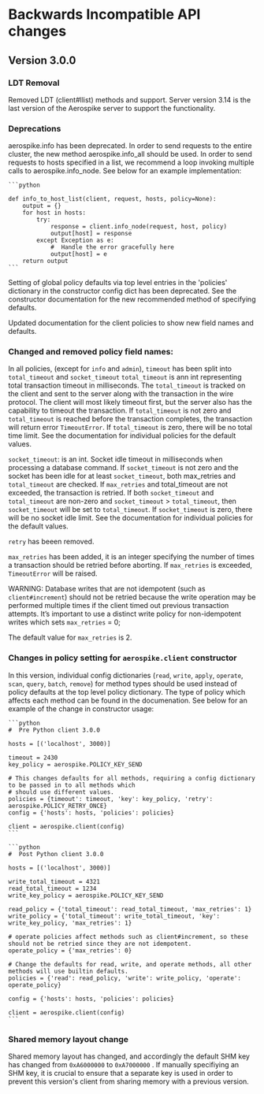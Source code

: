 # Backwards Incompatible API changes

## Version 3.0.0

### LDT Removal
Removed LDT (client#llist) methods and support. Server version 3.14 is the last version of the Aerospike server to support the functionality.

### Deprecations
aerospike.info has been deprecated. In order to send requests to the entire cluster, the new method aerospike.info_all should be used. In order to send requests to
hosts specified in a list, we recommend a  loop invoking multiple calls to aerospike.info_node. See below for an example implementation:

	```python

	def info_to_host_list(client, request, hosts, policy=None):
		output = {}
		for host in hosts:
		    try:
		        response = client.info_node(request, host, policy)
		        output[host] = response
		    except Exception as e:
		        #  Handle the error gracefully here
		        output[host] = e
		return output
    ```

Setting of global policy defaults via top level entries in the 'policies' dictionary in the constructor config dict has been deprecated. See the constructor documentation for the new recommended method of specifying defaults.

Updated documentation for the client policies to show new field names and defaults.


### Changed and removed policy field names:
In all policies, (except for `info` and `admin`), `timeout` has been split into `total_timeout` and `socket_timeout`
`total_timeout` is ann int representing total transaction timeout in milliseconds. The `total_timeout` is tracked on the client and sent to the server along with the transaction in the wire protocol. The client will most likely timeout first, but the server also has the capability to timeout the transaction. If `total_timeout` is not zero and `total_timeout` is reached before the transaction completes, the transaction will return error `TimeoutError`. If `total_timeout` is zero, there will be no total time limit. See the documentation for individual policies for the default values.

`socket_timeout`: is an int. Socket idle timeout in milliseconds when processing a database command. If `socket_timeout` is not zero and the socket has been idle for at least `socket_timeout`, both max_retries and `total_timeout` are checked. If `max_retries` and total_timeout are not exceeded, the transaction is retried. If both `socket_timeout` and `total_timeout` are non-zero and `socket_timeout` > `total_timeout`, then `socket_timeout` will be set to `total_timeout`. If `socket_timeout` is zero, there will be no socket idle limit. See the documentation for individual policies for the default values.

`retry` has beeen removed.

`max_retries` has been added, it is an integer specifying the number of times a transaction should be retried before aborting. If `max_retries` is exceeded, `TimeoutError` will be raised.

WARNING: Database writes that are not idempotent (such as `client#increment`) should not be retried because the write operation may be performed multiple times if the client timed out previous transaction attempts. It’s important to use a distinct write policy for non-idempotent writes which sets `max_retries` = 0;

The default value for `max_retries` is 2.

### Changes in policy setting for `aerospike.client` constructor
In this version, individual config dictionaries (`read`, `write`, `apply`, `operate`, `scan`, `query`, `batch`, `remove`) for method types should be used instead of policy defaults at the top level policy dictionary. The type of policy which affects each method can be found in the documenation. See below for an example of the change in constructor usage:

	```python
	#  Pre Python client 3.0.0

	hosts = [('localhost', 3000)]

	timeout = 2430
	key_policy = aerospike.POLICY_KEY_SEND

	# This changes defaults for all methods, requiring a config dictionary to be passed in to all methods which
	# should use different values.
	policies = {timeout': timeout, 'key': key_policy, 'retry': aerospike.POLICY_RETRY_ONCE}
	config = {'hosts': hosts, 'policies': policies}

	client = aerospike.client(config)
	```

	```python
	#  Post Python client 3.0.0

	hosts = [('localhost', 3000)]

	write_total_timeout = 4321
	read_total_timeout = 1234
	write_key_policy = aerospike.POLICY_KEY_SEND

	read_policy = {'total_timeout': read_total_timeout, 'max_retries': 1}
	write_policy = {'total_timeout': write_total_timeout, 'key': write_key_policy, 'max_retries': 1}

	# operate policies affect methods such as client#increment, so these should not be retried since they are not idempotent.
	operate_policy = {'max_retries': 0}

	# Change the defaults for read, write, and operate methods, all other methods will use builtin defaults.
	policies = {'read': read_policy, 'write': write_policy, 'operate': operate_policy}

	config = {'hosts': hosts, 'policies': policies}

	client = aerospike.client(config)
	```

### Shared memory layout change
Shared memory layout has changed, and accordingly the default SHM key has changed from `0xA6000000` to `0xA7000000` . If manually specifiying an
SHM key, it is crucial to ensure that a separate key is used in order to prevent this version's client from sharing memory with a previous version.